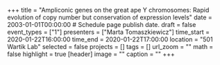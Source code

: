 +++
title = "Ampliconic genes on the great ape Y chromosomes: Rapid evolution of copy number but conservation of expression levels"
date = 2003-01-01T00:00:00  # Schedule page publish date.
draft = false
event_types = ["1"]
presenters = ["Marta Tomaszkiewicz"]
time_start = 2020-01-22T16:00:00
time_end = 2020-01-22T17:00:00
location = "501 Wartik Lab"
selected = false
projects = []
tags = []
url_zoom = ""
math = false
highlight = true
[header]
image = ""
caption = ""
+++
